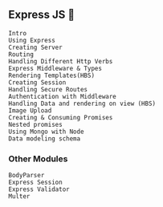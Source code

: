 ## Express JS 🍻

    Intro
    Using Express
    Creating Server
    Routing
    Handling Different Http Verbs
    Express Middleware & Types
    Rendering Templates(HBS)
    Creating Session
    Handling Secure Routes
    Authentication with Middleware
    Handling Data and rendering on view (HBS)
    Image Upload
    Creating & Consuming Promises
    Nested promises
    Using Mongo with Node
    Data modeling schema


### Other Modules
    BodyParser
    Express Session
    Express Validator
    Multer
    
